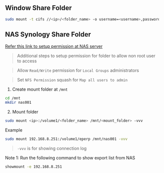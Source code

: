 ## Window Share Folder
```bash
sudo mount -t cifs //<ip>/<folder_name> -o username=<username>,password=<password>  /mnt/sv001
```
## NAS Synology Share Folder
[Refer this link to setup permission at NAS server](https://www.synology.com/en-us/knowledgebase/DSM/tutorial/File_Sharing/How_to_access_files_on_Synology_NAS_within_the_local_network_NFS)

> Additional steps to setup permission for folder to allow non root user to access

> Allow `Read/Write` permission for `Local Groups` administrators

> Set `NFS Permission` squash for `Map all users to admin`

1. Create mount folder at `/mnt`
```bash
cd /mnt
mkdir nas001
```

2. Mount folder

```bash
sudo mount <ip>:/volume1/<folder_name> /mnt/<mount_folder> -vvv
```
Example
```bash
sudo mount 192.168.8.251:/volume1/eperp /mnt/nas001 -vvv
```

> `-vvv` is for showing connection log

Note 1: Run the following command to show export list from NAS
```bash
showmount -e 192.168.8.251
```
